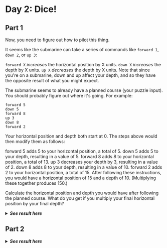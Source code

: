 # Day 2: Dice!

## Part 1
Now, you need to figure out how to pilot this thing.

It seems like the submarine can take a series of commands like `forward 1`, `down 2`, or `up 3`:

`forward X` *increases* the horizontal position by X units.
`down X` *increases* the depth by X units.
`up X` *decreases* the depth by X units.
Note that since you're on a submarine, down and up affect your depth, and so they have the opposite result of what you might expect.

The submarine seems to already have a planned course (your puzzle input). You should probably figure out where it's going. For example:

```
forward 5
down 5
forward 8
up 3
down 8
forward 2
```
Your horizontal position and depth both start at 0. The steps above would then modify them as follows:

forward 5 adds 5 to your horizontal position, a total of 5.
down 5 adds 5 to your depth, resulting in a value of 5.
forward 8 adds 8 to your horizontal position, a total of 13.
up 3 decreases your depth by 3, resulting in a value of 2.
down 8 adds 8 to your depth, resulting in a value of 10.
forward 2 adds 2 to your horizontal position, a total of 15.
After following these instructions, you would have a horizontal position of 15 and a depth of 10. (Multiplying these together produces 150.)

Calculate the horizontal position and depth you would have after following the planned course. What do you get if you multiply your final horizontal position by your final depth?
<details>
  <summary><strong><em>See result here</em></strong></summary>
	Your puzzle answer was <strong><em></em></strong>.
</details>

## Part 2

<details>
  <summary><strong><em>See result here</em></strong></summary>
	Your puzzle answer was <strong><em></em></strong>.
</details>
